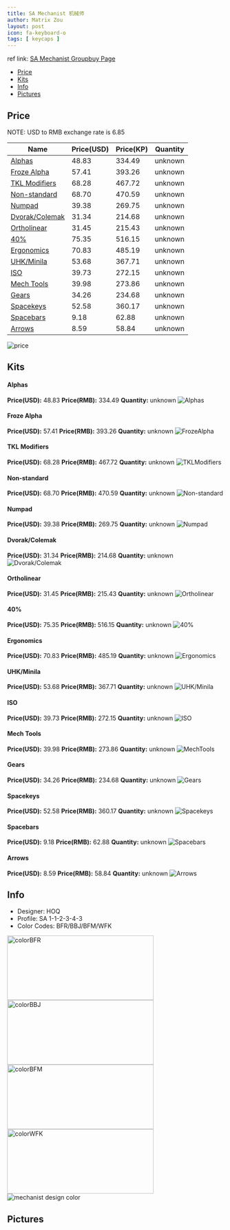 ```yaml
---
title: SA Mechanist 机械师
author: Matrix Zou
layout: post
icon: fa-keyboard-o
tags: [ keycaps ]
---
```


ref link: [SA Mechanist Groupbuy Page](https://techbuys.us/mechkeys/groupbuy/sa_mechanist.php)

* [Price](#price)
* [Kits](#kits)
* [Info](#info)
* [Pictures](#pictures)

## Price

NOTE: USD to RMB exchange rate is 6.85

| Name          | Price(USD)    |  Price(KP)  | Quantity |
| ------------- | ------------- |  ---------- | -------- |
|[Alphas](#alphas)|48.83|334.49|unknown|
|[Froze Alpha](#frozealpha)|57.41|393.26|unknown|
|[TKL Modifiers](#tklmodifiers)|68.28|467.72|unknown|
|[Non-standard](#non-standard)|68.70|470.59|unknown|
|[Numpad](#numpad)|39.38|269.75|unknown|
|[Dvorak/Colemak](#dvorakcolemak)|31.34|214.68|unknown|
|[Ortholinear](#ortholinear)|31.45|215.43|unknown|
|[40%](#40%)|75.35|516.15|unknown|
|[Ergonomics](#ergonomics)|70.83|485.19|unknown|
|[UHK/Minila](#uhkminila)|53.68|367.71|unknown|
|[ISO](#iso)|39.73|272.15|unknown|
|[Mech Tools](#mechtools)|39.98|273.86|unknown|
|[Gears](#gears)|34.26|234.68|unknown|
|[Spacekeys](#spacekeys)|52.58|360.17|unknown|
|[Spacebars](#spacebars)|9.18|62.88|unknown|
|[Arrows](#arrows)|8.59|58.84|unknown|

<img src="{{ 'assets/images/mechanist/Price.png' | relative_url }}" alt="price" class="image featured">

## Kits
#### Alphas
**Price(USD):** 48.83	**Price(RMB):** 334.49	**Quantity:** unknown
<img src="{{ 'assets/images/mechanist/kits_pics/alphas.png' | relative_url }}" alt="Alphas" class="image featured">

#### Froze Alpha
**Price(USD):** 57.41	**Price(RMB):** 393.26	**Quantity:** unknown
<img src="{{ 'assets/images/mechanist/kits_pics/frozealpha.png' | relative_url }}" alt="FrozeAlpha" class="image featured">

#### TKL Modifiers
**Price(USD):** 68.28	**Price(RMB):** 467.72	**Quantity:** unknown
<img src="{{ 'assets/images/mechanist/kits_pics/tklmodifiers.png' | relative_url }}" alt="TKLModifiers" class="image featured">

#### Non-standard
**Price(USD):** 68.70	**Price(RMB):** 470.59	**Quantity:** unknown
<img src="{{ 'assets/images/mechanist/kits_pics/non-standard.png' | relative_url }}" alt="Non-standard" class="image featured">

#### Numpad
**Price(USD):** 39.38	**Price(RMB):** 269.75	**Quantity:** unknown
<img src="{{ 'assets/images/mechanist/kits_pics/numpad.png' | relative_url }}" alt="Numpad" class="image featured">

#### Dvorak/Colemak
**Price(USD):** 31.34	**Price(RMB):** 214.68	**Quantity:** unknown
<img src="{{ 'assets/images/mechanist/kits_pics/dvorakcolemak.png' | relative_url }}" alt="Dvorak/Colemak" class="image featured">

#### Ortholinear
**Price(USD):** 31.45	**Price(RMB):** 215.43	**Quantity:** unknown
<img src="{{ 'assets/images/mechanist/kits_pics/ortholinear.png' | relative_url }}" alt="Ortholinear" class="image featured">

#### 40%
**Price(USD):** 75.35	**Price(RMB):** 516.15	**Quantity:** unknown
<img src="{{ 'assets/images/mechanist/kits_pics/40.png' | relative_url }}" alt="40%" class="image featured">

#### Ergonomics
**Price(USD):** 70.83	**Price(RMB):** 485.19	**Quantity:** unknown
<img src="{{ 'assets/images/mechanist/kits_pics/ergonomics.png' | relative_url }}" alt="Ergonomics" class="image featured">

#### UHK/Minila
**Price(USD):** 53.68	**Price(RMB):** 367.71	**Quantity:** unknown
<img src="{{ 'assets/images/mechanist/kits_pics/uhkminila.png' | relative_url }}" alt="UHK/Minila" class="image featured">

#### ISO
**Price(USD):** 39.73	**Price(RMB):** 272.15	**Quantity:** unknown
<img src="{{ 'assets/images/mechanist/kits_pics/iso.png' | relative_url }}" alt="ISO" class="image featured">

#### Mech Tools
**Price(USD):** 39.98	**Price(RMB):** 273.86	**Quantity:** unknown
<img src="{{ 'assets/images/mechanist/kits_pics/mechtools.png' | relative_url }}" alt="MechTools" class="image featured">

#### Gears
**Price(USD):** 34.26	**Price(RMB):** 234.68	**Quantity:** unknown
<img src="{{ 'assets/images/mechanist/kits_pics/gears.png' | relative_url }}" alt="Gears" class="image featured">

#### Spacekeys
**Price(USD):** 52.58	**Price(RMB):** 360.17	**Quantity:** unknown
<img src="{{ 'assets/images/mechanist/kits_pics/spacekeys.png' | relative_url }}" alt="Spacekeys" class="image featured">

#### Spacebars
**Price(USD):** 9.18	**Price(RMB):** 62.88	**Quantity:** unknown
<img src="{{ 'assets/images/mechanist/kits_pics/spacebars.png' | relative_url }}" alt="Spacebars" class="image featured">

#### Arrows
**Price(USD):** 8.59	**Price(RMB):** 58.84	**Quantity:** unknown
<img src="{{ 'assets/images/mechanist/kits_pics/arrows.png' | relative_url }}" alt="Arrows" class="image featured">

## Info
* Designer: HOQ
* Profile: SA 1-1-2-3-4-3
* Color Codes: BFR/BBJ/BFM/WFK  
<img src="{{ 'assets/images/SP_ColorCodes/abs/SP_Abs_ColorCodes_BFR.png' | relative_url }}" alt="colorBFR" height="150" width="340">
<img src="{{ 'assets/images/SP_ColorCodes/abs/SP_Abs_ColorCodes_BBJ.png' | relative_url }}" alt="colorBBJ" height="150" width="340">
<img src="{{ 'assets/images/SP_ColorCodes/abs/SP_Abs_ColorCodes_BFM.png' | relative_url }}" alt="colorBFM" height="150" width="340">
<img src="{{ 'assets/images/SP_ColorCodes/abs/SP_Abs_ColorCodes_WFK.png' | relative_url }}" alt="colorWFK" height="150" width="340">
<img src="{{ 'assets/images/mechanist/mechanistcolor.png' | relative_url }}" alt="mechanist design color" class="image featured">

## Pictures

